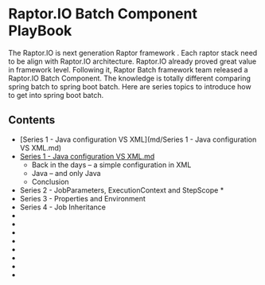 # Raptor.IO Batch Component PlayBook
The Raptor.IO is next generation Raptor framework . Each raptor stack need to be align with Raptor.IO architecture. Raptor.IO already proved great value in framework level. Following it, Raptor Batch framework team released a Raptor.IO Batch Component.  The knowledge is totally different comparing spring batch to spring boot batch. Here are series topics to introduce how to get into spring boot batch.

## Contents
* [Series 1 - Java configuration VS XML](md/Series 1 - Java configuration VS XML.md)
* <a href="/Series 1 - Java configuration VS XML.md">Series 1 - Java configuration VS XML.md</a>
  * Back in the days – a simple configuration in XML
  * Java – and only Java
  * Conclusion
* Series 2 - JobParameters, ExecutionContext and StepScope 
  * 
* Series 3 - Properties and Environment
* Series 4 - Job Inheritance 
*
*
*
*
*
*
*
*

